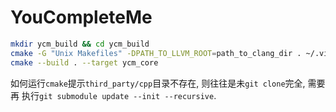 # YouCompleteMe

```sh
mkdir ycm_build && cd ycm_build
cmake -G "Unix Makefiles" -DPATH_TO_LLVM_ROOT=path_to_clang_dir . ~/.vim/bundle/YouCompleteMe/third_party/cpp
cmake --build . --target ycm_core
```

如何运行`cmake`提示`third_party/cpp`目录不存在, 则往往是未`git clone`完全, 需要再
执行`git submodule update --init --recursive`.
